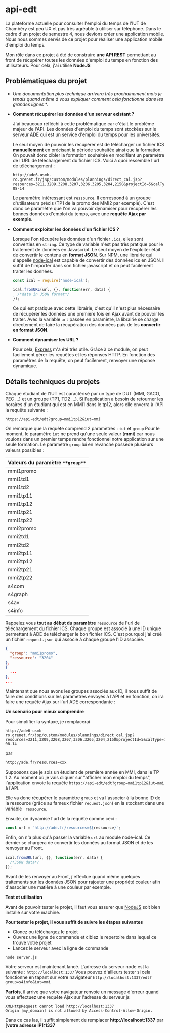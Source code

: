 # api-edt

La plateforme actuelle pour consulter l'emploi du temps de l'IUT de Chambéry est peu UX et pas très agréable à utiliser sur téléphone. Dans le cadre d'un projet de semestre 4, nous devions créer une application mobile. Nous nous sommes servis de ce projet pour réaliser une application mobile d'emploi du temps. 

Mon rôle dans ce projet à été de construire **une API REST** permettant au front de récupérer toutes les données d'emploi du temps en fonction des utilisateurs.
Pour cela, j'ai utilisé **NodeJS**

## Problématiques du projet
* *Une documentation plus technique arrivera très prochainement mais je tenais quand même à vous expliquer comment cela fonctionne dans les grandes lignes* *.

- **Comment récupérer les données d'un serveur existant ?**

  J'ai beaucoup réfléchi à cette problématique car c'était le problème majeur de l'API. Les données d'emploi du temps sont stockées sur le serveur [ADE](https://ade6-usmb-ro.grenet.fr/direct/index.jsp?data=bd72d825015315fe400a2e8897636a690412158042ec7880df46b7c8db8028847a856464e9e1a5bac86f839c03d7c55aedc5434d4a4b357ad7a78c3eabf336a2d756ba483954b0e3edf59b9627563685) qui est un service d'emploi du temps pour les universités.
  
  Le seul moyen de pouvoir les récupérer est de télécharger un fichier ICS **manuellement** en précisant la période souhaitée ainsi que la formation. On pouvait donc cibler la formation souhaitée en modifiant un paramètre de l'URL de téléchargement du fichier ICS.
  Voici à quoi ressemble l'url de téléchargement :
  ```
  http://ade6-usmb-ro.grenet.fr/jsp/custom/modules/plannings/direct_cal.jsp?resources=3211,3209,3208,3207,3206,3205,3204,2150&projectId=5&calType=ical&login=iCalExport&password=73rosav&lastDate=2030-08-14
  ```
  Le paramètre intéressant est ```ressource```. Il correspond à un groupe d'utilisateurs précis (TP1 de la promo des MMI2 par exemple).
  C'est donc ce paramètre que l'on va pouvoir dynamiser pour récupérer les bonnes données d'emploi du temps, avec une **requête Ajax par exemple**.
  
- **Comment exploiter les données d'un fichier ICS ?**

  Lorsque l'on récupère les données d'un fichier ```.ics```, elles sont converties en ```string```. Ce type de variable n'est pas très pratique pour le traitement de données en Javascript.
  Le seul moyen de l'exploiter était de convertir le contenu en **format JSON**. 
  Sur NPM, une librairie qui s'appelle [node-ical](https://www.npmjs.com/package/node-ical) est capable de convertir des données ics en JSON. Il suffit de l'importer dans son fichier javascript et on peut facilement traiter les données. 
  ```js
  const ical = require('node-ical');
  
  ical.fromURL(url, {}, function(err, data) {
    /*data in JSON format*/
  });
  ```
  Ce qui est pratique avec cette librairie, c'est qu'il n'est plus nécessaire de récupérer les données une première fois en Ajax avant de pouvoir les traiter. Avec la  variable ```url``` passée en paramètre, la librairie se charge directement de faire la récupération des données puis de les **convertir en format JSON**.
  
- **Comment dynamiser les URL ?**

  Pour cela, [Express](http://expressjs.com/) m'a été très utile. Grâce à ce module, on peut facilement gérer les requêtes et les réponses HTTP.
  En fonction des paramètres de la requête, on peut facilement, renvoyer une réponse dynamique.
  
## Détails techniques du projets ##

Chaque étudiant de l'IUT est caractérisé par un type de DUT (MMI, GACO, PEC ...) et un groupe (TP1, TD2 ...).
Si l'application a besoin de retourner les horaires d'un étudiant qui est en MMI1 dans le tp12, alors elle enverra à l'API la requête suivante : 

```
https://api-edt/edt?group=mmi1tp12&iut=mmi
```
On remarque que la requête comprend 2 paramètres : ```iut``` et ```group```
Pour le moment, le paramètre ```iut``` ne prend qu'une seule valeur (**mmi**) car nous voulons dans un premier temps rendre fonctionnel notre application sur une seule formation. Le paramètre ```group``` lui en revanche possède plusieurs valeurs possibles :

| Valeurs du paramètre ```**group**``` |
| :---        |
| mmi1promo   |
| mmi1td1     |
| mmi1td2     |
| mmi1tp11    |
| mmi1tp12    |
| mmi1tp21    |
| mmi1tp22    |
| mmi2promo   |
| mmi2td1     |
| mmi2td2     |
| mmi2tp11    |
| mmi2tp12    |
| mmi2tp21    |
| mmi2tp22    |
| s4com       |
| s4graph     |
| s4av        |
| s4info      |
  
Rappelez vous **tout au début du paramètre** ```ressource``` de l'url de téléchargement du fichier ICS. 
Chaque groupe est associé à une ID unique permettant à ADE de télécharger le bon fichier ICS. C'est pourquoi j'ai créé un fichier ```request.json``` qui associe à chaque groupe l'ID associée.
```json
{
  "group": "mmi1promo",
  "ressource": "3204"
},
{
  ...
},
...
```

Maintenant que nous avons les groupes associés aux ID, il nous suffit de faire des conditions sur les paramètres envoyés à l'API et en fonction, on ira faire une requête Ajax sur l'url ADE correspondante : 

**Un scénario pour mieux comprendre**

Pour simplifier la syntaxe, je remplacerai 
```
http://ade6-usmb-ro.grenet.fr/jsp/custom/modules/plannings/direct_cal.jsp?resources=3211,3209,3208,3207,3206,3205,3204,2150&projectId=5&calType=ical&login=iCalExport&password=73rosav&lastDate=2030-08-14
```
par
```
http://ade.fr/resources=xxx
```

Supposons que je sois un étudiant de première année en MMI, dans le TP 1.2. Au moment où je vais cliquer sur "afficher mon emploi du temps", l'application envoie la requête ```https://api-edt/edt?group=mmi1tp12&iut=mmi``` à l'API. 

Elle va donc récupérer le paramètre ```group``` et va l'associer à la bonne ID de la ressource (grâce au fameux fichier ```request.json```) en la stockant dans une variable ``` ressource```.

Ensuite, on dynamise l'url de la requête comme ceci : 
```js 
const url = `http://ade.fr/resources=${ressource}`; 
```
Enfin, on n'a plus qu'à passer la variable ```url``` au module node-ical. Ce dernier se chargera de convertir les données au format JSON et de les renvoyer au Front.
```js 
ical.fromURL(url, {}, function(err, data) {
  /*JSON data*/
});
```

Avant de les renvoyer au Front, j'effectue quand même quelques traitements sur les données JSON pour rajouter une propriété couleur afin d'associer une matière à une couleur par exemple. 

**Test et utilisation**

Avant de pouvoir tester le projet, il faut vous assurer que [NodeJS](https://nodejs.org/en/) soit bien installé sur votre machine.

**Pour tester le projet, il vous suffit de suivre les étapes suivantes**

- Clonez ou téléchargez le projet 
- Ouvrez une ligne de commande et ciblez le repertoire dans lequel ce trouve votre projet
- Lancez le serveur avec la ligne de commande 
```console
node server.js
```

Votre serveur est maintenant lancé. L'adresse du serveur node est la suivante : ```http://localhost:1337```
Vous pouvez d'ailleurs tester si cela fonctionne en tapant sur votre navigateur ```http://localhost:1337/edt?group=s4info&iut=mmi```

**Parfois**, il arrive que votre navigateur renvoie un message d'erreur quand vous effectuez une requête Ajax sur l'adresse du serveur js
```
XMLHttpRequest cannot load http://localhost:1337
Origin [my_domain] is not allowed by Access-Control-Allow-Origin.
```

Dans ce cas las, il suffit simplement de remplacer **http://localhost:1337** par **[votre adresse IP]:1337**
